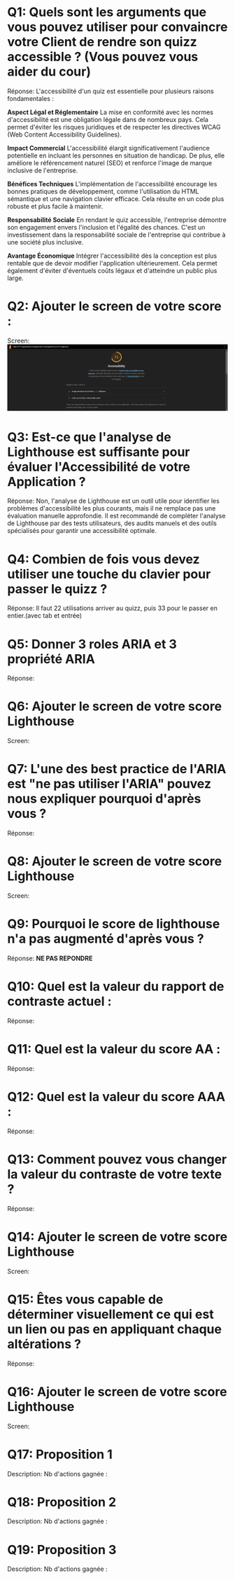 # Q1: Quels sont les arguments que vous pouvez utiliser pour convaincre votre Client de rendre son quizz accessible ? (Vous pouvez vous aider du cour)
Réponse: L'accessibilité d'un quiz est essentielle pour plusieurs raisons fondamentales :

**Aspect Légal et Réglementaire**
La mise en conformité avec les normes d'accessibilité est une obligation légale dans de nombreux pays. Cela permet d'éviter les risques juridiques et de respecter les directives WCAG (Web Content Accessibility Guidelines).

**Impact Commercial**
L'accessibilité élargit significativement l'audience potentielle en incluant les personnes en situation de handicap. De plus, elle améliore le référencement naturel (SEO) et renforce l'image de marque inclusive de l'entreprise.

**Bénéfices Techniques**
L'implémentation de l'accessibilité encourage les bonnes pratiques de développement, comme l'utilisation du HTML sémantique et une navigation clavier efficace. Cela résulte en un code plus robuste et plus facile à maintenir.

**Responsabilité Sociale**
En rendant le quiz accessible, l'entreprise démontre son engagement envers l'inclusion et l'égalité des chances. C'est un investissement dans la responsabilité sociale de l'entreprise qui contribue à une société plus inclusive.

**Avantage Économique**
Intégrer l'accessibilité dès la conception est plus rentable que de devoir modifier l'application ultérieurement. Cela permet également d'éviter d'éventuels coûts légaux et d'atteindre un public plus large.

# Q2: Ajouter le screen de votre score :
Screen: ![Score 1 Lighthouse](image.png)

# Q3: Est-ce que l'analyse de Lighthouse est suffisante pour évaluer l'Accessibilité de votre Application ?
Réponse: Non, l'analyse de Lighthouse est un outil utile pour identifier les problèmes d'accessibilité les plus courants, mais il ne remplace pas une évaluation manuelle approfondie. Il est recommandé de compléter l'analyse de Lighthouse par des tests utilisateurs, des audits manuels et des outils spécialisés pour garantir une accessibilité optimale.

# Q4: Combien de fois vous devez utiliser une touche du clavier pour passer le quizz ?
Réponse: Il faut 22 utilisations arriver au quizz, puis 33 pour le passer en entier.(avec tab et entrée)

# Q5: Donner 3 roles ARIA et 3 propriété ARIA
Réponse:

# Q6: Ajouter le screen de votre score Lighthouse
Screen:

# Q7: L'une des best practice de l'ARIA est "ne pas utiliser l'ARIA" pouvez nous expliquer pourquoi d'après vous ?
Réponse:

# Q8: Ajouter le screen de votre score Lighthouse
Screen:

# Q9: Pourquoi le score de lighthouse n'a pas augmenté d'après vous ?
Réponse: **NE PAS REPONDRE**

# Q10: Quel est la valeur du rapport de contraste actuel :
Réponse:

# Q11: Quel est la valeur du score AA :
Réponse:

# Q12: Quel est la valeur du score AAA :
Réponse:

# Q13: Comment pouvez vous changer la valeur du contraste de votre texte ?
Réponse:

# Q14: Ajouter le screen de votre score Lighthouse
Screen:

# Q15: Êtes vous capable de déterminer visuellement ce qui est un lien ou pas en appliquant chaque altérations ?
Réponse:

# Q16: Ajouter le screen de votre score Lighthouse
Screen:

# Q17:  Proposition 1
Description:
Nb d'actions gagnée : 

# Q18:  Proposition 2
Description:
Nb d'actions gagnée : 

# Q19:  Proposition 3
Description:
Nb d'actions gagnée : 
